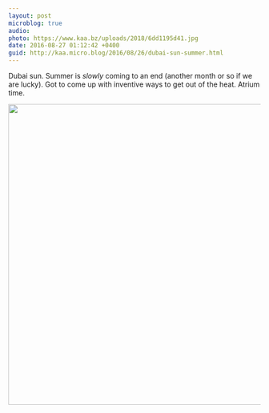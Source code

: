 ```yaml
---
layout: post
microblog: true
audio: 
photo: https://www.kaa.bz/uploads/2018/6dd1195d41.jpg
date: 2016-08-27 01:12:42 +0400
guid: http://kaa.micro.blog/2016/08/26/dubai-sun-summer.html
---
```

Dubai sun. Summer is _slowly_ coming to an end (another month or so if we are lucky). Got to come up with inventive ways to get out of the heat. Atrium time.

<img src="https://www.kaa.bz/uploads/2018/6dd1195d41.jpg" width="600" height="600" />
